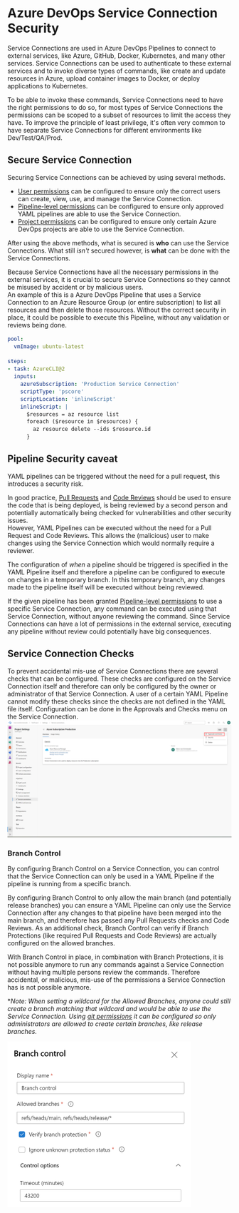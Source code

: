 # Azure DevOps Service Connection Security

Service Connections are used in Azure DevOps Pipelines to connect to external services, like Azure, GitHub, Docker, Kubernetes, and many other services. Service Connections can be used to authenticate to these external services and to invoke diverse types of commands, like create and update resources in Azure, upload container images to Docker, or deploy applications to Kubernetes.

To be able to invoke these commands, Service Connections need to have the right permissions to do so, for most types of Service Connections the permissions can be scoped to a subset of resources to limit the access they have. To improve the principle of least privilege, it's often very common to have separate Service Connections for different environments like Dev/Test/QA/Prod.

## Secure Service Connection

Securing Service Connections can be achieved by using several methods.

- [User permissions](https://learn.microsoft.com/en-us/azure/devops/pipelines/library/service-endpoints#user-permissions) can be configured to ensure only the correct users can create, view, use, and manage the Service Connection.
- [Pipeline-level permissions](https://learn.microsoft.com/en-us/azure/devops/pipelines/library/service-endpoints#pipeline-permissions) can be configured to ensure only approved YAML pipelines are able to use the Service Connection.
- [Project permissions](https://learn.microsoft.com/en-us/azure/devops/pipelines/library/service-endpoints#project-permissions---cross-project-sharing-of-service-connections) can be configured to ensure only certain Azure DevOps projects are able to use the Service Connection.

After using the above methods, what is secured is **who** can use the Service Connections.
What still *isn't* secured however, is **what** can be done with the Service Connections.  

Because Service Connections have all the necessary permissions in the external services, it is crucial to secure Service Connections so they cannot be misused by accident or by malicious users.  
An example of this is a Azure DevOps Pipeline that uses a Service Connection to an Azure Resource Group (or entire subscription) to list all resources and then delete those resources.  Without the correct security in place, it could be possible to execute this Pipeline, without any validation or reviews being done.  
```yaml
pool:
  vmImage: ubuntu-latest

steps:
- task: AzureCLI@2
  inputs:
    azureSubscription: 'Production Service Connection'
    scriptType: 'pscore'
    scriptLocation: 'inlineScript'
    inlineScript: |
      $resources = az resource list
      foreach ($resource in $resources) {
        az resource delete --ids $resource.id
      }
```

## Pipeline Security caveat

YAML pipelines can be triggered without the need for a pull request, this introduces a security risk.  

In good practice, [Pull Requests](../../../code-reviews/pull-requests.md) and [Code Reviews](../../../code-reviews/README.md) should be used to ensure the code that is being deployed, is being reviewed by a second person and potentially automatically being checked for vulnerabilities and other security issues.  
However, YAML Pipelines can be executed without the need for a Pull Request and Code Reviews. This allows the (malicious) user to make changes using the Service Connection which would normally require a reviewer.  

The configuration of *when* a pipeline should be triggered is specified in the YAML Pipeline itself and therefore a pipeline can be configured to execute on changes in a temporary branch. In this temporary branch, any changes made to the pipeline itself will be executed without being reviewed.  

If the given pipeline has been granted [Pipeline-level permissions](https://learn.microsoft.com/en-us/azure/devops/pipelines/library/service-endpoints#pipeline-permissions) to use a specific Service Connection, any command can be executed using that Service Connection, without anyone reviewing the command.
Since Service Connections can have a lot of permissions in the external service, executing any pipeline without review could potentially have big consequences.

## Service Connection Checks

To prevent accidental mis-use of Service Connections there are several checks that can be configured. These checks are configured on the Service Connection itself and therefore can only be configured by the owner or administrator of that Service Connection. A user of a certain YAML Pipeline cannot modify these checks since the checks are not defined in the YAML file itself.
Configuration can be done in the Approvals and Checks menu on the Service Connection.
![ApprovalsAndChecks](images/approvals-and-checks.png)

### Branch Control

By configuring Branch Control on a Service Connection, you can control that the Service Connection can only be used in a YAML Pipeline if the pipeline is running from a specific branch.  

By configuring Branch Control to only allow the main branch (and potentially release branches) you can ensure a YAML Pipeline can only use the Service Connection after any changes to that pipeline have been merged into the main branch, and therefore has passed any Pull Requests checks and Code Reviews.
As an additional check, Branch Control can verify if Branch Protections (like required Pull Requests and Code Reviews) are actually configured on the allowed branches.

With Branch Control in place, in combination with Branch Protections, it is not possible anymore to run any commands against a Service Connection without having multiple persons review the commands. Therefore accidental, or malicious, mis-use of the permissions a Service Connection has is not possible anymore.  

**Note: When setting a wildcard for the Allowed Branches, anyone could still create a branch matching that wildcard and would be able to use the Service Connection. Using [git permissions](https://learn.microsoft.com/en-us/azure/devops/repos/git/require-branch-folders#enforce-permissions) it can be configured so only administrators are allowed to create certain branches, like release branches.*

![BranchControl](images/branch-control.png)
